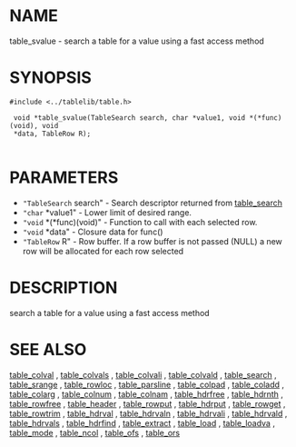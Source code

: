 

NAME
====
 table_svalue  - search a table for a value using a fast access method

SYNOPSIS
========
 

```
#include <../tablelib/table.h>

 void *table_svalue(TableSearch search, char *value1, void *(*func)(void), void
 *data, TableRow R);
 

```
PARAMETERS
==========
  * `"TableSearch` search" - Search descriptor returned from [table_search](table_search.html)
  * `"char` *value1" - Lower limit of desired range.
  * `"void` *(*func)(void)" - Function to call with each selected row.
  * `"void` *data" - Closure data for func()
  * `"TableRow` R" - Row buffer. If a row buffer
      is not passed (NULL) a new row will be allocated
      for each row selected

DESCRIPTION
===========
 search a table for a value using a fast access method

SEE ALSO
========
[table_colval](table_colval.html)
 ,
[table_colvals](table_colvals.html)
 ,
[table_colvali](table_colvali.html)
 ,
[table_colvald](table_colvald.html)
 ,
[table_search](table_search.html)
 ,
[table_srange](table_srange.html)
 ,
[table_rowloc](table_rowloc.html)
 ,
[table_parsline](table_parsline.html)
 ,
[table_colpad](table_colpad.html)
 ,
[table_coladd](table_coladd.html)
 ,
[table_colarg](table_colarg.html)
 ,
[table_colnum](table_colnum.html)
 ,
[table_colnam](table_colnam.html)
 ,
[table_hdrfree](table_hdrfree.html)
 ,
[table_hdrnth](table_hdrnth.html)
 ,
[table_rowfree](table_rowfree.html)
 ,
[table_header](table_header.html)
 ,
[table_rowput](table_rowput.html)
 ,
[table_hdrput](table_hdrput.html)
 ,
[table_rowget](table_rowget.html)
 ,
[table_rowtrim](table_rowtrim.html)
 ,
[table_hdrval](table_hdrval.html)
 ,
[table_hdrvaln](table_hdrvaln.html)
 ,
[table_hdrvali](table_hdrvali.html)
 ,
[table_hdrvald](table_hdrvald.html)
 ,
[table_hdrvals](table_hdrvals.html)
 ,
[table_hdrfind](table_hdrfind.html)
 ,
[table_extract](table_extract.html)
 ,
[table_load](table_load.html)
 ,
[table_loadva](table_loadva.html)
 ,
[table_mode](table_mode.html)
 ,
[table_ncol](table_ncol.html)
 ,
[table_ofs](table_ofs.html)
 ,
[table_ors](table_ors.html)
 
